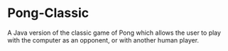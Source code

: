# Pong-Classic 

A Java version of the classic game of Pong which allows the user to play with the computer as an opponent, or with another human player.

